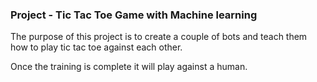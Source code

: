 ### Project - Tic Tac Toe Game with Machine learning

The purpose of this project is to create a couple of bots and teach them how to play tic tac toe against each other.

Once the training is complete it will play against a human.
